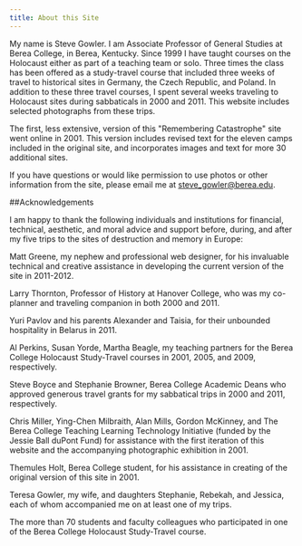 ```yaml
---
title: About this Site
---
```

My name is Steve Gowler. I am Associate Professor of General Studies at Berea College, in Berea, Kentucky. Since 1999 I have taught courses on the Holocaust either as part of a teaching team or solo. Three times the class has been offered as a study-travel course that included three weeks of travel to historical sites in Germany, the Czech Republic, and Poland. In addition to these three travel courses, I spent several weeks traveling to Holocaust sites during sabbaticals in 2000 and 2011. This website includes selected photographs from these trips.

The first, less extensive, version of this "Remembering Catastrophe" site went online in 2001. This version includes revised text for the eleven camps included in the original site, and incorporates images and text for more 30 additional sites.

If you have questions or would like permission to use photos or other information from the site, please email me at [steve_gowler@berea.edu](steve_gowler@berea.edu).
 

##Acknowledgements

I am happy to thank the following individuals and institutions for financial, technical, aesthetic, and moral advice and support before, during, and after my five trips to the sites of destruction and memory in Europe:

Matt Greene, my nephew and professional web designer, for his invaluable technical and creative assistance in developing the current version of the site in 2011-2012.

Larry Thornton, Professor of History at Hanover College, who was my co-planner and traveling companion in both 2000 and 2011.

Yuri Pavlov and his parents Alexander and Taisia, for their unbounded hospitality in Belarus in 2011.

Al Perkins, Susan Yorde, Martha Beagle, my teaching partners for the Berea College Holocaust Study-Travel courses in 2001, 2005, and 2009, respectively.

Steve Boyce and Stephanie Browner, Berea College Academic Deans who approved generous travel grants for my sabbatical trips in 2000 and 2011, respectively.

Chris Miller, Ying-Chen Milbraith, Alan Mills, Gordon McKinney, and The Berea College Teaching Learning Technology Initiative (funded by the Jessie Ball duPont Fund) for assistance with the first iteration of this website and the accompanying photographic exhibition in 2001.

Themules Holt, Berea College student, for his assistance in creating of the original version of this site in 2001.

Teresa Gowler, my wife, and daughters Stephanie, Rebekah, and Jessica, each of whom accompanied me on at least one of my trips.

The more than 70 students and faculty colleagues who participated in one of the Berea College Holocaust Study-Travel course.
